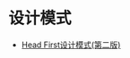 # 设计模式

- [Head First设计模式(第二版)](https://github.com/Uyouii/Reading/blob/master/%E8%AE%BE%E8%AE%A1%E6%A8%A1%E5%BC%8F/Head%20First%E8%AE%BE%E8%AE%A1%E6%A8%A1%E5%BC%8F%28%E7%AC%AC%E4%BA%8C%E7%89%88%29.md)
